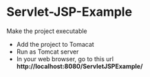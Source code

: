 # Servlet-JSP-Example
Make the project executable

* Add the project to Tomacat
* Run as Tomcat server
* In your web browser, go to this url **http://localhost:8080/ServletJSPExample/**
